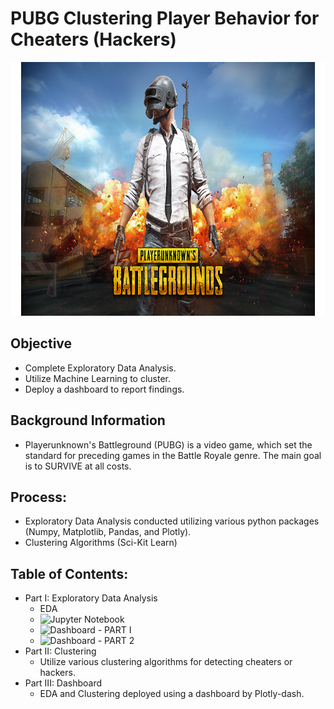 # PUBG Clustering Player Behavior for Cheaters (Hackers)

<p align="center">
  <img width="600" height="406" src="assets/PUBG_logo.png">
</p>



## Objective
* Complete Exploratory Data Analysis.
* Utilize Machine Learning to cluster.
* Deploy a dashboard to report findings.

## Background Information
* Playerunknown's Battleground (PUBG) is a video game, which set the standard for preceding games in the Battle Royale genre. The main goal is to SURVIVE at all costs.

## Process:
* Exploratory Data Analysis conducted utilizing various python packages (Numpy, Matplotlib, Pandas, and Plotly).
* Clustering Algorithms (Sci-Kit Learn)


## Table of Contents:
* Part I: Exploratory Data Analysis
    * EDA
	* ![Jupyter Notebook](https://github.com/SulmanK/PUBG_clustering-player-behavior-for-cheaters/blob/master/PUBG_EDA-Dashboard.ipynb)
	* ![Dashboard - PART I](https://pubg-eda-part1-dash.herokuapp.com/)
	* ![Dashboard - PART 2](https://pubg-eda-part2-dash.herokuapp.com/)
* Part II: Clustering
    * Utilize various clustering algorithms for detecting cheaters or hackers.
* Part III: Dashboard
    * EDA and Clustering deployed using a dashboard by Plotly-dash.
